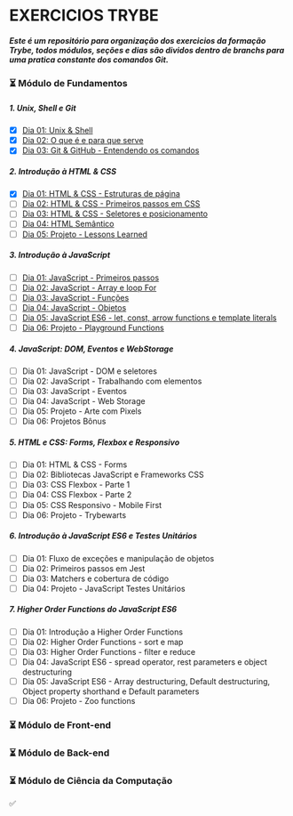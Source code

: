 # EXERCICIOS TRYBE 
##### Este é um repositório para organização dos exercicios da formação Trybe, todos módulos, seções e dias são dividos dentro de branchs para uma pratica constante dos comandos Git.

### :hourglass_flowing_sand: Módulo de Fundamentos

##### 1. Unix, Shell e Git
- [X] [Dia 01: Unix & Shell](https://github.com/hiagoisoppo/trybe_exercicios/tree/fundamentos/1.1)  
- [X] [Dia 02: O que é e para que serve](https://github.com/hiagoisoppo/trybe_exercicios/tree/fundamentos/1.2) 
- [X] [Dia 03: Git & GitHub - Entendendo os comandos](https://github.com/hiagoisoppo/trybe_exercicios/tree/fundamentos/1.3)    
##### 2. Introdução à HTML & CSS 
- [X] [Dia 01: HTML & CSS - Estruturas de página](https://github.com/hiagoisoppo/trybe_exercicios/tree/fundamentos/2.1)  
- [ ] [Dia 02: HTML & CSS - Primeiros passos em CSS](https://github.com/hiagoisoppo/trybe_exercicios/tree/fundamentos/2.2)  
- [ ] [Dia 03: HTML & CSS - Seletores e posicionamento](https://github.com/hiagoisoppo/trybe_exercicios/tree/fundamentos/2.3)
- [ ] [Dia 04: HTML Semântico](https://github.com/hiagoisoppo/trybe_exercicios/tree/fundamentos/2.4)
- [ ] [Dia 05: Projeto - Lessons Learned](https://github.com/hiagoisoppo/trybe_exercicios/tree/fundamentos/2.5)   

##### 3. Introdução à JavaScript
- [ ] [Dia 01: JavaScript - Primeiros passos](https://github.com/hiagoisoppo/trybe_exercicios/tree/fundamentos/3.1)
- [ ] [Dia 02: JavaScript - Array e loop For](https://github.com/hiagoisoppo/trybe_exercicios/tree/fundamentos/3.2)   
- [ ] [Dia 03: JavaScript - Funções](https://github.com/hiagoisoppo/trybe_exercicios/tree/fundamentos/3.3)    
- [ ] [Dia 04: JavaScript - Objetos](https://github.com/hiagoisoppo/trybe_exercicios/tree/fundamentos/3.4)    
- [ ] [Dia 05: JavaScript ES6 - let, const, arrow functions e template literals](https://github.com/hiagoisoppo/trybe_exercicios/tree/fundamentos/3.5)
- [ ] [Dia 06: Projeto - Playground Functions](https://github.com/hiagoisoppo/trybe_exercicios/tree/fundamentos/3.6)

##### 4. JavaScript: DOM, Eventos e WebStorage
- [ ] Dia 01: JavaScript - DOM e seletores  
- [ ] Dia 02: JavaScript - Trabalhando com elementos    
- [ ] Dia 03: JavaScript - Eventos  
- [ ] Dia 04: JavaScript - Web Storage  
- [ ] Dia 05: Projeto - Arte com Pixels 
- [ ] Dia 06: Projetos Bônus    

##### 5. HTML e CSS: Forms, Flexbox e Responsivo
- [ ] Dia 01: HTML & CSS - Forms  
- [ ] Dia 02: Bibliotecas JavaScript e Frameworks CSS 
- [ ] Dia 03: CSS Flexbox - Parte 1   
- [ ] Dia 04: CSS Flexbox - Parte 2   
- [ ] Dia 05: CSS Responsivo - Mobile First   
- [ ] Dia 06: Projeto - Trybewarts    

##### 6. Introdução à JavaScript ES6 e Testes Unitários
- [ ] Dia 01: Fluxo de exceções e manipulação de objetos   
- [ ] Dia 02: Primeiros passos em Jest 
- [ ] Dia 03: Matchers e cobertura de código   
- [ ] Dia 04: Projeto - JavaScript Testes Unitários    

##### 7. Higher Order Functions do JavaScript ES6
- [ ] Dia 01: Introdução a Higher Order Functions    
- [ ] Dia 02: Higher Order Functions - sort e map    
- [ ] Dia 03: Higher Order Functions - filter e reduce   
- [ ] Dia 04: JavaScript ES6 - spread operator, rest parameters e object destructuring   
- [ ] Dia 05: JavaScript ES6 - Array destructuring, Default destructuring, Object property shorthand e Default parameters    
- [ ] Dia 06: Projeto - Zoo functions    

### :hourglass_flowing_sand: Módulo de Front-end
### :hourglass_flowing_sand: Módulo de Back-end
### :hourglass_flowing_sand: Módulo de Ciência da Computação

:white_check_mark: